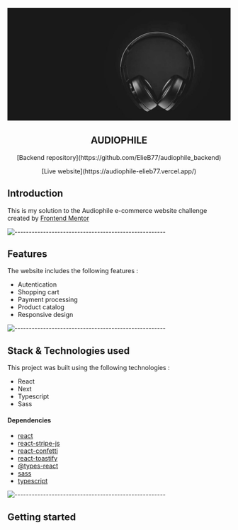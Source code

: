 ![Headphones](public/static/home/desktop/image-hero.jpg)

<h2 align="center">AUDIOPHILE</h2>

<div align="center">
<p>[Backend repository](https://github.com/ElieB77/audiophile_backend)</p>
<p>[Live website](https://audiophile-elieb77.vercel.app/)</p>
</div>


## Introduction
This is my solution to the Audiophile e-commerce website challenge created by [Frontend Mentor](https://www.frontendmentor.io/home)

![-----------------------------------------------------](https://raw.githubusercontent.com/andreasbm/readme/master/assets/lines/rainbow.png)


## Features
The website includes the following features :
- Autentication
- Shopping cart
- Payment processing
- Product catalog
- Responsive design

![-----------------------------------------------------](https://raw.githubusercontent.com/andreasbm/readme/master/assets/lines/rainbow.png)

## Stack & Technologies used
This project was built using the following technologies :
- React
- Next
- Typescript
- Sass

#### Dependencies
- [react](https://www.npmjs.com/package/react)
- [react-stripe-js](https://www.npmjs.com/package/@stripe/react-stripe-js)
- [react-confetti](https://www.npmjs.com/package/react-confetti)
- [react-toastify](https://www.npmjs.com/package/react-toastify)
- [@types-react](https://www.npmjs.com/package/@types/react)
- [sass](https://www.npmjs.com/package/sass)
- [typescript](https://www.npmjs.com/package/typescript)


![-----------------------------------------------------](https://raw.githubusercontent.com/andreasbm/readme/master/assets/lines/rainbow.png)

## Getting started
 









